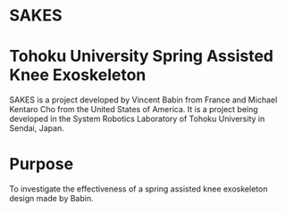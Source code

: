 # SAKES
# Tohoku University Spring Assisted Knee Exoskeleton



SAKES is a project developed by Vincent Babin from France and Michael Kentaro Cho 
from the United States of America. 
It is a project being developed in the System Robotics Laboratory of Tohoku University in Sendai, Japan.

# Purpose
To investigate the effectiveness of a spring assisted knee exoskeleton design made by Babin.
